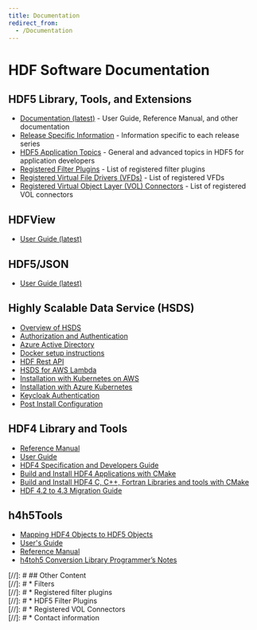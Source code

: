 ```yaml
---
title: Documentation
redirect_from: 
  - /Documentation
---
```


# HDF Software Documentation

## HDF5 Library, Tools, and Extensions
* [Documentation (latest)](/documentation/hdf5/latest/) - User Guide, Reference Manual, and other documentation
* [Release Specific Information](https://support.hdfgroup.org/documentation/hdf5/latest/release_specific_info.html) - Information specific to each release series
* [HDF5 Application Topics](/documentation/hdf5-docs/hdf5_topics_list.html) - General and advanced topics in HDF5 for application developers
* [Registered Filter Plugins](https://github.com/HDFGroup/hdf5_plugins/blob/master/docs/RegisteredFilterPlugins.md) - List of registered filter plugins
* [Registered Virtual File Drivers (VFDs)](/documentation/hdf5-docs/registered_virtual_file_drivers_vfds.html) - List of registered VFDs
* [Registered Virtual Object Layer (VOL) Connectors](/documentation/hdf5-docs/registered_vol_connectors.html) - List of registered VOL connectors

## HDFView 

* [User Guide (latest)](/documentation/hdfview/latest/) 

## HDF5/JSON

* [User Guide (latest)](/documentation/hdf5-json/latest/)  


## Highly Scalable Data Service (HSDS)
* [Overview of HSDS](https://www.hdfgroup.org/solutions/highly-scalable-data-service-hsds/) 
* [Authorization and Authentication](https://github.com/HDFGroup/hsds/blob/master/docs/authorization.md)
* [Azure Active Directory](https://github.com/HDFGroup/hsds/blob/master/docs/azure_ad_setup.md)
* [Docker setup instructions](https://github.com/HDFGroup/hsds/blob/master/docs/setup_docker.md)
* [HDF Rest API](https://github.com/HDFGroup/hdf-rest-api/blob/master/README.md) 
* [HSDS for AWS Lambda](https://github.com/HDFGroup/hsds/blob/master/docs/aws_lambda_setup.md)
* [Installation with Kubernetes on AWS](https://github.com/HDFGroup/hsds/blob/master/docs/kubernetes_install_azure.md)
* [Installation with Azure Kubernetes](https://github.com/HDFGroup/hsds/blob/master/docs/kubernetes_install_azure.md)
* [Keycloak Authentication](https://github.com/HDFGroup/hsds/blob/master/docs/keycloak_setup.md)
* [Post Install Configuration](https://github.com/HDFGroup/hsds/blob/master/docs/post_install.md)

## HDF4 Library and Tools
* [Reference Manual](https://zenodo.org/records/13310709)
* [User Guide](https://zenodo.org/records/13310689)
* [HDF4 Specification and Developers Guide](https://zenodo.org/records/13310722) 
* [Build and Install HDF4 Applications with CMake](https://github.com/HDFGroup/hdf4/blob/master/release_notes/USING_HDF4_CMake.txt)
* [Build and Install HDF4 C, C++, Fortran Libraries and tools with CMake](https://github.com/HDFGroup/hdf4/blob/master/release_notes/INSTALL_CMake.txt)
* [HDF 4.2 to 4.3 Migration Guide](https://github.com/HDFGroup/hdf4/blob/master/doc/HDF-4.2-to-4.3-migration.md) 

## h4h5Tools
* [Mapping HDF4 Objects to HDF5 Objects](https://zenodo.org/records/13310794) 
* [User's Guide](https://zenodo.org/records/13310879)
* [Reference Manual](https://zenodo.org/records/13310820)
* [h4toh5 Conversion Library Programmer’s Notes](https://zenodo.org/records/13310764)

[//]: # ## Other Content  
[//]: # * Filters  
[//]: # * Registered filter plugins  
[//]: # * HDF5 Filter Plugins  
[//]: # * Registered VOL Connectors   
[//]: # * Contact information   
